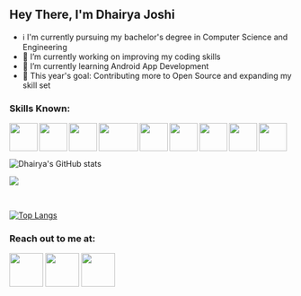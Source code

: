 ## Hey There, I'm Dhairya Joshi

- ℹ️ I'm currently pursuing my bachelor's degree in Computer Science and Engineering
- 🔭 I’m currently working on improving my coding skills
- 🌱 I’m currently learning Android App Development
- 🥅 This year's goal: Contributing more to Open Source and expanding my skill set

### Skills Known:

<img align ="left" src="https://cdn.pixabay.com/photo/2017/08/05/11/16/logo-2582748_640.png" width="50px" height="50px" />
<img align ="left" src="https://cdn.pixabay.com/photo/2017/08/05/11/16/logo-2582747_1280.png" width="50px" height="50px" />
<img align ="left" src="https://upload.wikimedia.org/wikipedia/commons/6/6a/JavaScript-logo.png" width="50px" height="50px" />
<img align ="left" src="https://upload.wikimedia.org/wikipedia/commons/thumb/a/a7/React-icon.svg/1280px-React-icon.svg.png" width="70px" height="50px" />
<img align ="left" src="https://upload.wikimedia.org/wikipedia/commons/thumb/1/18/ISO_C%2B%2B_Logo.svg/1200px-ISO_C%2B%2B_Logo.svg.png" width="50px" height="50px" />
<img align ="left" src="https://seeklogo.com/images/C/c-sharp-c-logo-02F17714BA-seeklogo.com.png" width="50px" height="50px" />
<img align ="left" src="https://upload.wikimedia.org/wikipedia/commons/thumb/c/c3/Python-logo-notext.svg/2048px-Python-logo-notext.svg.png" width="50px" height="50px">
<img align ="left" src="https://upload.wikimedia.org/wikipedia/commons/thumb/7/74/Kotlin_Icon.png/1024px-Kotlin_Icon.png" width="50px" height="50px">
<img  src="https://upload.wikimedia.org/wikipedia/commons/7/7e/Dart-logo.png" width="50px" height="50px">

<br/>

![Dhairya's GitHub stats](https://github-readme-stats.vercel.app/api?username=dhairyajoshi&show_icons=true&theme=dark)

![](https://komarev.com/ghpvc/?username=dhairyajoshi)

<br/>

[![Top Langs](https://github-readme-stats.vercel.app/api/top-langs/?username=dhairyajoshi&layout=compact)](https://github.com/anuraghazra/github-readme-stats)


### Reach out to me at:
[<img src="https://www.edigitalagency.com.au/wp-content/uploads/Linkedin-logo-icon-png.png" height="60px" width="60px">](https://www.linkedin.com/in/dhairya-joshi)
 [<img src="https://i.pinimg.com/originals/d2/e5/3e/d2e53ea31ec15e6a8129008563713de5.png" height="60px" width="60px">](https://instagram.com/dhairyajoshi_)
 [<img src="https://www.freepnglogos.com/uploads/twitter-logo-png/twitter-logo-vector-png-clipart-1.png" height="60px" width="60px">](https://twitter.com/dhairyajoshi_)


